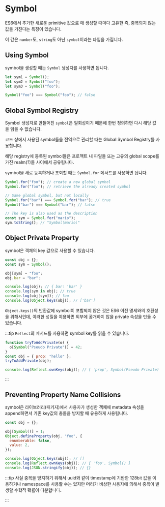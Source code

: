 # Symbol

ES6에서 추가한 새로운 primitive 값으로 매 생성할 때마다 고유한 즉, 중복되지 않는 값을 가진다는 특징이 있습니다.

이 값은 `number`도, `string`도 아닌 `symbol`이라는 타입을 가집니다.

## Using Symbol

symbol을 생성할 때는 `Symbol` 생성자를 사용하면 됩니다.

```js
let sym1 = Symbol();
let sym2 = Symbol("foo");
let sym3 = Symbol("foo");

Symbol("foo") === Symbol("foo"); // false
```

## Global Symbol Registry

Symbol 생성자로 만들어진 `symbol`은 일회성이기 때문에 한번 정의하면 다시 해당 값을 읽을 수 없습니다.

코드 상에서 사용된 symbol들을 전역으로 관리할 때는 Global Symbol Registry를 사용합니다.

해당 registry에 등록된 symbol들은 프로젝트 내 파일들 또는 고유의 global scope를 가진 realm(?)들 사이에서 공유됩니다.

symbol을 새로 등록하거나 조회할 때는 `Symbol.for` 메서드를 사용하면 됩니다.

```js
Symbol.for("foo"); // create a new global symbol
Symbol.for("foo"); // retrieve the already created symbol

// Same global symbol, but not locally
Symbol.for("bar") === Symbol.for("bar"); // true
Symbol("bar") === Symbol("bar"); // false

// The key is also used as the description
const sym = Symbol.for("mario");
sym.toString(); // "Symbol(mario)"
```

## Object Private Property

symbol은 객체의 key 값으로 사용할 수 있습니다.

```js
const obj = {};
const sym = Symbol();

obj[sym] = "foo";
obj.bar = "bar";

console.log(obj); // { bar: 'bar' }
console.log(sym in obj); // true
console.log(obj[sym]); // foo
console.log(Object.keys(obj)); // ['bar']
```

`Object.keys()`의 반환값에 symbol이 포함되지 않은 것은 ES6 이전 명세와의 호환성을 위해서인데, 이러한 성질을 이용하면 외부에 공개하지 않을 private 속성을 만들 수 있습니다.

:::tip
`Reflect`의 메서드를 사용하면 symbol key를 읽을 수 있습니다.

```js
function tryToAddPrivate(o) {
  o[Symbol("Pseudo Private")] = 42;
}
const obj = { prop: "hello" };
tryToAddPrivate(obj);

console.log(Reflect.ownKeys(obj)); // [ 'prop', Symbol(Pseudo Private) ]
```

:::

## Preventing Property Name Collisions

symbol은 라이브러리(패키지)에서 사용자가 생성한 객체에 metadata 속성을 append하면서 기존 key값의 충돌을 방지할 때 유용하게 사용됩니다.

```js
const obj = {};

obj[Symbol()] = 1;
Object.defineProperty(obj, "foo", {
  enumberable: false,
  value: 2,
});

console.log(Object.keys(obj)); // []
console.log(Reflect.ownKeys(obj)); // [ 'foo', Symbol() ]
console.log(JSON.stringify(obj)); // {}
```

:::tip
사실 중복을 방지하기 위해서 uuid와 같이 timestamp에 기반한 128bit 값을 이용하거나 namespace를 사용할 수는 있지만 머리가 비상한 사용자에 의해서 중복이 발생할 수학적 확률이 다분합니다.

:::

